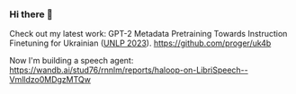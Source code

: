 ### Hi there 👋

Check out my latest work: GPT-2 Metadata Pretraining Towards Instruction Finetuning for Ukrainian ([UNLP 2023](https://unlp.org.ua)). https://github.com/proger/uk4b

Now I'm building a speech agent: https://wandb.ai/stud76/rnnlm/reports/haloop-on-LibriSpeech--Vmlldzo0MDgzMTQw
